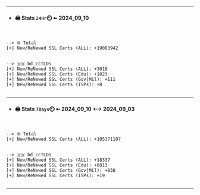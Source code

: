 

---
- #### 🖨️ **Stats** `24Hr`⏲️ ➼ 2024_09_10
```console


--> 🌐 Total
[+] New/ReNewed SSL Certs (ALL): +19083942


--> 🇧🇩 bd_ccTLDs
[+] New/ReNewed SSL Certs (ALL): +3018
[+] New/ReNewed SSL Certs (Edu): +1023
[+] New/ReNewed SSL Certs (Gov|Mil): +111
[+] New/ReNewed SSL Certs (ISPs): +8


```

---
- #### 🖨️ **Stats** `7Days`⏲️ ➼ 2024_09_10 <--> 2024_09_03
```console


--> 🌐 Total
[+] New/ReNewed SSL Certs (ALL): +105371107


--> 🇧🇩 bd_ccTLDs
[+] New/ReNewed SSL Certs (ALL): +18337
[+] New/ReNewed SSL Certs (Edu): +6813
[+] New/ReNewed SSL Certs (Gov|Mil): +838
[+] New/ReNewed SSL Certs (ISPs): +19


```

---

